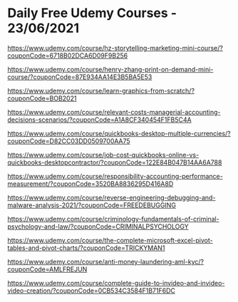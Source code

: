 # Daily Free Udemy Courses - 23/06/2021

https://www.udemy.com/course/hz-storytelling-marketing-mini-course/?couponCode=6718B02DCA6D09F9B256
https://www.udemy.com/course/henry-zhang-print-on-demand-mini-course/?couponCode=87E934AA14E3B5BA5E53
https://www.udemy.com/course/learn-graphics-from-scratch/?couponCode=BOB2021
https://www.udemy.com/course/relevant-costs-managerial-accounting-decisions-scenarios/?couponCode=A1A8CF340454F1FB5C4A
https://www.udemy.com/course/quickbooks-desktop-multiple-currencies/?couponCode=D82CC03DD0509700AA75
https://www.udemy.com/course/job-cost-quickbooks-online-vs-quickbooks-desktopcontractor/?couponCode=122E84B047B14AA6A788
https://www.udemy.com/course/responsibility-accounting-performance-measurement/?couponCode=3520BA8836295D416A8D
https://www.udemy.com/course/reverse-engineering-debugging-and-malware-analysis-2021/?couponCode=FREEDEBUGGING
https://www.udemy.com/course/criminology-fundamentals-of-criminal-psychology-and-law/?couponCode=CRIMINALPSYCHOLOGY
https://www.udemy.com/course/the-complete-microsoft-excel-pivot-tables-and-pivot-charts/?couponCode=TRICKYMAN1
https://www.udemy.com/course/anti-money-laundering-aml-kyc/?couponCode=AMLFREJUN
https://www.udemy.com/course/complete-guide-to-invideo-and-invideo-video-creation/?couponCode=0CB534C3584F1B71F6DC
